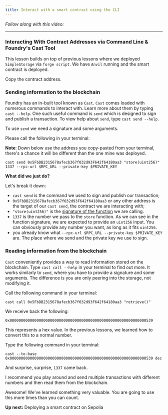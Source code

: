 ```yaml
---
title: Interact with a smart contract using the CLI
---
```


_Follow along with this video:_

---

### Interacting With Contract Addresses via Command Line & Foundry's Cast Tool

This lesson builds on top of previous lessons where we deployed `SimpleStorage` via `forge script`. We have `Anvil` running and the smart contract is deployed. 

Copy the contract address.

### Sending information to the blockchain

Foundry has an in-built tool known as `Cast`. `Cast` comes loaded with numerous commands to interact with. Learn more about them by typing `cast --help`. One such useful command is `send` which is designed to sign and publish a transaction. To view help about `send`, type `cast send --help`.

To use `send` we need a signature and some arguments.

Please call the following in your terminal:

**Note**: Down below use the address you copy-pasted from your terminal, there's a chance it will be different than the one mine was deployed.

```
cast send 0x5FbDB2315678afecb367f032d93F642f64180aa3 "store(uint256)" 1337 --rpc-url $RPC_URL --private-key $PRIVATE_KEY
```

**What did we just do?**

Let's break it down:
- `cast send` is the command we used to sign and publish our transaction;
- `0x5FbDB2315678afecb367f032d93F642f64180aa3` or any other address is the target of our `cast send`, the contract we are interacting with;
- `"store(uint256)"` is the [signature of the function](https://ethereum.stackexchange.com/questions/135205/what-is-a-function-signature-and-function-selector-in-solidity-and-evm-language) we are calling. 
- `1337` is the number we pass to the `store` function. As we can see in the function signature, we are expected to provide an `uint256` input. You can obviously provide any number you want, as long as it fits `uint256`.
- you already know what `--rpc-url $RPC_URL --private-key $PRIVATE_KEY` are. The place where we send and the private key we use to sign.

### Reading information from the blockchain

`Cast` conveniently provides a way to read information stored on the blockchain. Type `cast call --help` in your terminal to find out more. It works similarly to `send`, where you have to provide a signature and some arguments. The difference is you are only peering into the storage, not modifying it.

Call the following command in your terminal:

```
cast call 0x5FbDB2315678afecb367f032d93F642f64180aa3 "retrieve()"
```

We receive back the following:
```
0x0000000000000000000000000000000000000000000000000000000000000539
```
This represents a hex value. In the previous lessons, we learned how to convert this to a normal number.

Type the following command in your terminal:
```
cast --to-base 0x0000000000000000000000000000000000000000000000000000000000000539 dec
```
And surprise, surprise, `1337` came back.

I recommend you play around and send multiple transactions with different numbers and then read them from the blockchain.

Awesome! We've learned something very valuable. You are going to use this more times than you can count.

**Up next:** Deploying a smart contract on Sepolia